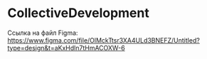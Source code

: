 # CollectiveDevelopment

Ссылка на файл Figma: 
https://www.figma.com/file/OlMckTtsr3XA4ULd3BNEFZ/Untitled?type=design&t=aKxHdln7tHmACOXW-6 